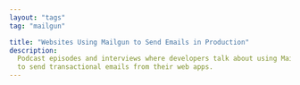 ```yaml
---
layout: "tags"
tag: "mailgun"

title: "Websites Using Mailgun to Send Emails in Production"
description:
  Podcast episodes and interviews where developers talk about using Mailgun
  to send transactional emails from their web apps.
---
```


